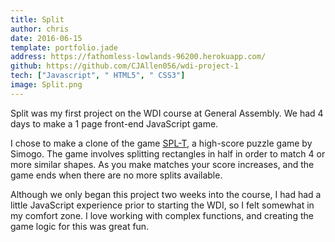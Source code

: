 ```yaml
---
title: Split
author: chris
date: 2016-06-15
template: portfolio.jade
address: https://fathomless-lowlands-96200.herokuapp.com/
github: https://github.com/CJAllen056/wdi-project-1
tech: ["Javascript", " HTML5", " CSS3"]
image: Split.png
---
```


Split was my first project on the WDI course at General Assembly. We had 4 days to make a 1 page front-end JavaScript game.

I chose to make a clone of the game [SPL-T](http://simogo.com/work/spl-t/), a high-score puzzle game by Simogo. The game involves splitting rectangles in half in order to match 4 or more similar shapes. As you make matches your score increases, and the game ends when there are no more splits available.

Although we only began this project two weeks into the course, I had had a little JavaScript experience prior to starting the WDI, so I felt somewhat in my comfort zone. I love working with complex functions, and creating the game logic for this was great fun.
